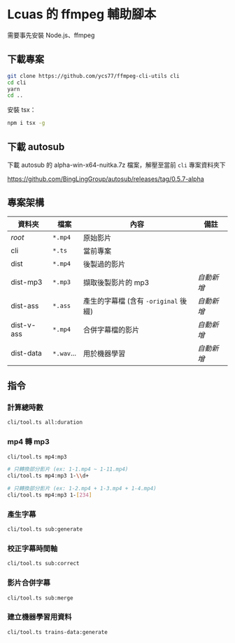 # Lcuas 的 ffmpeg 輔助腳本

需要事先安裝 Node.js、ffmpeg

## 下載專案

```bash
git clone https://github.com/ycs77/ffmpeg-cli-utils cli
cd cli
yarn
cd ..
```

安裝 tsx：

```bash
npm i tsx -g
```

## 下載 autosub

下載 autosub 的 alpha-win-x64-nuitka.7z 檔案，解壓至當前 `cli` 專案資料夾下

https://github.com/BingLingGroup/autosub/releases/tag/0.5.7-alpha

## 專案架構

| 資料夾     | 檔案       | 內容                                 | 備註       |
| ---------- | ---------- | ------------------------------------ | ---------- |
| *root*     | `*.mp4`    | 原始影片                             |            |
| cli        | `*.ts`     | 當前專案                             |            |
| dist       | `*.mp4`    | 後製過的影片                         |            |
| dist-mp3   | `*.mp3`    | 擷取後製影片的 mp3                   | *自動新增* |
| dist-ass   | `*.ass`    | 產生的字幕檔 (含有 `-original` 後綴) | *自動新增* |
| dist-v-ass | `*.mp4`    | 合併字幕檔的影片                     | *自動新增* |
| dist-data  | `*.wav`... | 用於機器學習                         | *自動新增* |

## 指令

### 計算總時數

```bash
cli/tool.ts all:duration
```

### mp4 轉 mp3

```bash
cli/tool.ts mp4:mp3

# 只轉換部分影片 (ex: 1-1.mp4 ~ 1-11.mp4)
cli/tool.ts mp4:mp3 1-\\d+

# 只轉換部分影片 (ex: 1-2.mp4 + 1-3.mp4 + 1-4.mp4)
cli/tool.ts mp4:mp3 1-[234]
```

### 產生字幕

```bash
cli/tool.ts sub:generate
```

### 校正字幕時間軸

```bash
cli/tool.ts sub:correct
```

### 影片合併字幕

```bash
cli/tool.ts sub:merge
```

### 建立機器學習用資料

```bash
cli/tool.ts trains-data:generate
```

